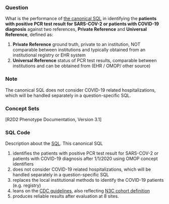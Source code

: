 ### Question
What is the performance of [the canonical SQL](sql/template_query.sql) in identifying the **patients with positive PCR test result for SARS-COV-2 or patients with COVID-19 diagnosis** against two references, **Private Reference** and **Universal Reference**, defined as:

1. **Private Reference** ground truth, private to an institution, NOT comparable between institutions and typically obtained from an institutional registry or EHR system 
2. **Universal Reference** status of PCR test results, comparable between institutions and can be obtained from (EHR / OMOP/ other source)


### Note
The canonical SQL does not consider COVID-19 related hospitalizations, which will be handled separately in a question-specific SQL.


### Concept Sets
[R2D2 Phenotype Documentation, Version 3.1]


### SQL Code
Description about the [SQL](sql/template_query.sql).
This canonical SQL

1. identifies the patients with positive PCR test result for SARS-COV-2 or patients with COVID-19 diagnosis after 1/1/2020 using OMOP concept identifiers
2. does not consider COVID-19 related hospitalizations, which will be handled separately in a question-specific SQL
3. replaces the local institutional methods to identify the COVID-19 patients (e.g. registry)
4. leans on the [CDC guidelines](https://www.cdc.gov/nchs/data/icd/COVID-19-guidelines-final.pdf), also reflecting [N3C cohort definition](https://github.com/National-COVID-Cohort-Collaborative/Phenotype_Data_Acquisition)
5. produces reliable results after evaluation at 8 sites.


